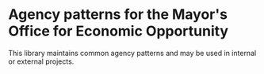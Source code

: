 # Agency patterns for the Mayor's Office for Economic Opportunity
This library maintains common agency patterns and may be used in internal or external projects.
